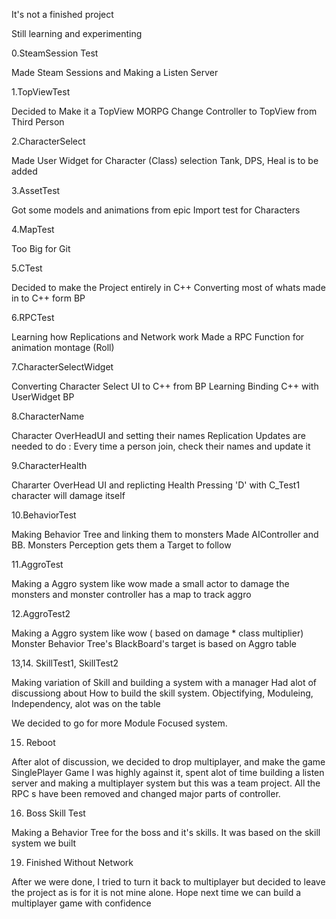 It's not a finished project

Still learning and experimenting


0.SteamSession Test

Made Steam Sessions and Making a Listen Server


1.TopViewTest

Decided to Make it a TopView MORPG
Change Controller to TopView from Third Person


2.CharacterSelect

Made User Widget for Character (Class) selection
Tank, DPS, Heal is to be added


3.AssetTest

Got some models and animations from epic
Import test for Characters


4.MapTest

Too Big for Git


5.CTest

Decided to make the Project entirely in C++
Converting most of whats made in to C++ form BP


6.RPCTest

Learning how Replications and Network work
Made a RPC Function for animation montage (Roll)


7.CharacterSelectWidget

Converting Character Select UI to C++ from BP
Learning Binding C++ with UserWidget BP

8.CharacterName

Character OverHeadUI and setting their names
Replication Updates are needed
to do : Every time a person join, check their names and update it


9.CharacterHealth

Chararter OverHead UI and replicting Health
Pressing 'D' with C_Test1 character will damage itself


10.BehaviorTest

Making Behavior Tree and linking them to monsters
Made AIController and BB.
Monsters Perception gets them a Target to follow


11.AggroTest

Making a Aggro system like wow
made a small actor to damage the monsters
and monster controller has a map to track aggro


12.AggroTest2

Making a Aggro system like wow ( based on damage * class multiplier)
Monster Behavior Tree's BlackBoard's target is based on Aggro table


13,14. SkillTest1, SkillTest2

Making variation of Skill and building a system with a manager
Had alot of discussiong about How to build the skill system.
Objectifying, Moduleing, Independency, alot was on the table

We decided to go for more Module Focused system.


15. Reboot

After alot of discussion, we decided to drop multiplayer, and make the game SinglePlayer Game
I was highly against it, spent alot of time building a listen server and making a multiplayer system but this was a team project.
All the RPC s have been removed and changed major parts of controller.


16. Boss Skill Test

Making a Behavior Tree for the boss and it's skills.
It was based on the skill system we built


19. Finished Without Network

After we were done, I tried to turn it back to multiplayer but decided to leave the project as is for it is not mine alone.
Hope next time we can build a multiplayer game with confidence
